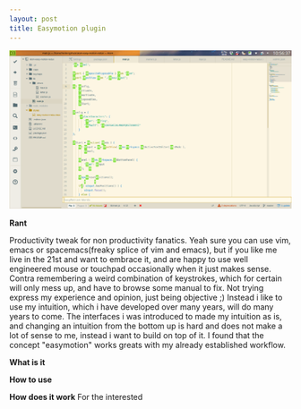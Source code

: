 ```yaml
---
layout: post
title: Easymotion plugin
---
```


![Easymotion](/images/2016/03/easymotion.png)

**Rant**

Productivity tweak for non productivity fanatics. Yeah sure you can use vim, emacs or spacemacs(freaky splice of vim and emacs), but if you like me live in the 21st and want to embrace it, and are happy to use well engineered mouse or touchpad occasionally when it just makes sense. Contra remembering a weird combination of keystrokes, which for certain will only mess up, and have to browse some manual to fix. Not trying express my experience and opinion, just being objective ;) Instead i like to use my intuition, which i have developed over many years, will do many years to come. The interfaces i was introduced to made my intuition as is, and changing an intuition from the bottom up is hard and does not make a lot of sense to me, instead i want to build on top of it. I found that the concept "easymotion" works greats with my already established workflow.

**What is it**

**How to use**

**How does it work**
For the interested
